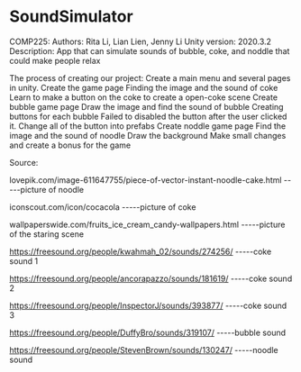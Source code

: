 # SoundSimulator
COMP225:
Authors: Rita Li, Lian Lien, Jenny Li
Unity version: 2020.3.2
Description: App that can simulate sounds of bubble, coke, and noddle that could make people relax

The process of creating our project:
Create a main menu and several pages in unity.
Create the game page
Finding the image and the sound of coke
Learn to make a button on the coke to create a open-coke scene
Create bubble game page
Draw the image and find the sound of bubble
Creating buttons for each bubble
Failed to disabled the button after the user clicked it. Change all of the button into prefabs
Create noddle game page
Find the image and the sound of noodle
Draw the background
Make small changes and create a bonus for the game



Source:

lovepik.com/image-611647755/piece-of-vector-instant-noodle-cake.html
-----picture of noodle

iconscout.com/icon/cocacola
-----picture of coke

wallpaperswide.com/fruits_ice_cream_candy-wallpapers.html
-----picture of the staring scene 


https://freesound.org/people/kwahmah_02/sounds/274256/
-----coke sound 1


https://freesound.org/people/ancorapazzo/sounds/181619/
-----coke sound 2

https://freesound.org/people/InspectorJ/sounds/393877/
-----coke sound 3


https://freesound.org/people/DuffyBro/sounds/319107/
-----bubble sound 

https://freesound.org/people/StevenBrown/sounds/130247/
-----noodle sound

